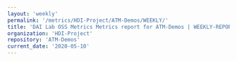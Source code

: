 ```yaml
---
layout: 'weekly'
permalink: '/metrics/HDI-Project/ATM-Demos/WEEKLY/'
title: 'DAI Lab OSS Metrics Metrics report for ATM-Demos | WEEKLY-REPORT-2020-05-10'
organization: 'HDI-Project'
repository: 'ATM-Demos'
current_date: '2020-05-10'
---
```

